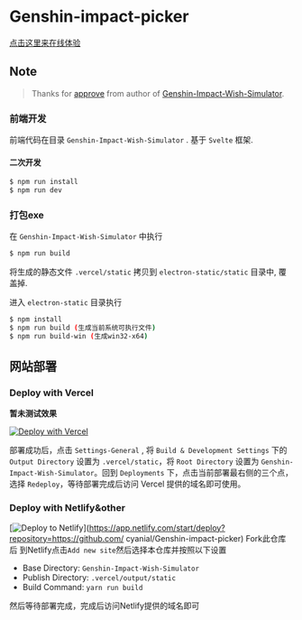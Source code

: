 # Genshin-impact-picker
[点击这里来在线体验](https://genshin-picker.netlify.app)

## Note

> Thanks for [approve](https://github.com/Mantan21/Genshin-Impact-Wish-Simulator/issues/95) from author of [Genshin-Impact-Wish-Simulator](https://github.com/Mantan21/Genshin-Impact-Wish-Simulator).

### 前端开发

前端代码在目录 `Genshin-Impact-Wish-Simulator` . 基于 `Svelte` 框架.

#### 二次开发

```bash
$ npm run install
$ npm run dev
```

### 打包exe

在 `Genshin-Impact-Wish-Simulator` 中执行

```bash
$ npm run build
```

将生成的静态文件 `.vercel/static` 拷贝到 `electron-static/static` 目录中, 覆盖掉.

进入 `electron-static` 目录执行

```bash
$ npm install
$ npm run build (生成当前系统可执行文件)
$ npm run build-win (生成win32-x64)
```
## 网站部署

### Deploy with Vercel

**暂未测试效果**

[![Deploy with Vercel](https://vercel.com/button)](https://vercel.com/import/project?template=https://github.com/cyanial/genshin-impact-picker)

部署成功后，点击 `Settings-General` , 将 `Build & Development Settings` 下的 `Output Directory` 设置为 `.vercel/static`，将 `Root Directory` 设置为 `Genshin-Impact-Wish-Simulator`。回到 `Deployments` 下，点击当前部署最右侧的三个点，选择 `Redeploy`，等待部署完成后访问 Vercel 提供的域名即可使用。

### Deploy with Netlify&other
[![Deploy to Netlify](https://www.netlify.com/img/deploy/button.svg)](https://app.netlify.com/start/deploy?repository=https://github.com/
cyanial/Genshin-impact-picker)
Fork此仓库后 到Netlify点击`Add new site`然后选择本仓库并按照以下设置
- Base Directory: `Genshin-Impact-Wish-Simulator`
- Publish Directory: `.vercel/output/static`
- Build Command: `yarn run build`

然后等待部署完成，完成后访问Netlify提供的域名即可